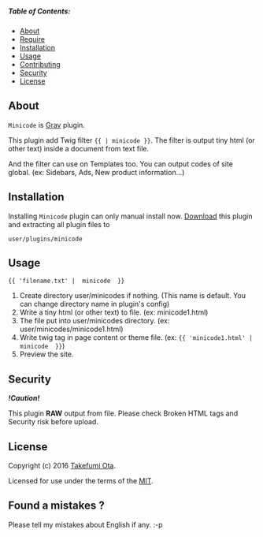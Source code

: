 
##### Table of Contents:

* [About](#about)
* [Require](#Require)
* [Installation](#installation)
* [Usage](#usage)
* [Contributing](#contributing)
* [Security](#Security)
* [License](#license)

## About

`Minicode` is [Grav](https://getgrav.org/) plugin.

This plugin add Twig filter `{{ | minicode }}`.  The filter is output tiny html (or other text) inside a document from text file.

And the filter can use on Templates too. You can output codes of site global. (ex: Sidebars, Ads, New product information...)


## Installation

Installing `Minicode` plugin can only manual install now. [Download](https://github.com/gracix/grav-plugin-minicode/archive/master.zip) this plugin and extracting all plugin files to 

    user/plugins/minicode
    
## Usage

    {{ 'filename.txt' |  minicode  }}
    

 1. Create directory user/minicodes if nothing. (This name is default. You can change directory name in plugin's config)
 2. Write a tiny html (or other text) to file. (ex: minicode1.html)
 3. The file put into user/minicodes directory. (ex: user/minicodes/minicode1.html)
 4. Write twig tag in page content or theme file. (ex: `{{ 'minicode1.html' |  minicode  }}`)
 5. Preview the site.

## Security

***!Caution!***

This plugin **RAW** output from file. Please check Broken HTML tags and Security risk before upload.

## License

Copyright (c) 2016 [Takefumi Ota](https://github.com/gracix).

Licensed for use under the terms of the [MIT](http://www.opensource.org/licenses/mit-license.php).
 
## Found a mistakes ?

Please tell my mistakes about English if any. :-p